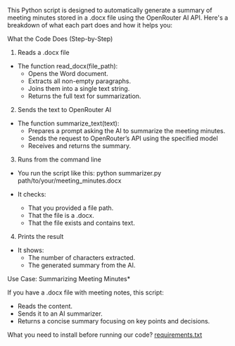 This Python script is designed to automatically generate a summary of meeting minutes stored in a .docx file using the OpenRouter AI API. Here's a breakdown of what each part does and how it helps you:


What the Code Does (Step-by-Step)

1. Reads a .docx file
- The function read_docx(file_path):
  - Opens the Word document.
  - Extracts all non-empty paragraphs.
  - Joins them into a single text string.
  - Returns the full text for summarization.

2. Sends the text to OpenRouter AI
- The function summarize_text(text):
  - Prepares a prompt asking the AI to summarize the meeting minutes.
  - Sends the request to OpenRouter’s API using the specified model 
  - Receives and returns the summary.

3. Runs from the command line
- You run the script like this:
  python summarizer.py path/to/your/meeting_minutes.docx
  
- It checks:
  - That you provided a file path.
  - That the file is a .docx.
  - That the file exists and contains text.

4. Prints the result
- It shows:
  - The number of characters extracted.
  - The generated summary from the AI.


Use Case: Summarizing Meeting Minutes*

If you have a .docx file with meeting notes, this script:
- Reads the content.
- Sends it to an AI summarizer.
- Returns a concise summary focusing on key points and decisions.


What you need to install before running our code?
[requirements.txt](https://github.com/user-attachments/files/23250104/requirements.txt)
